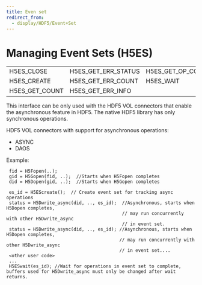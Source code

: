 ```yaml
---
title: Even set
redirect_from:
  - display/HDF5/Event+Set
---
```


# Managing Event Sets (H5ES)

|         |         |         |
| ------- | ------- | ------- | 
| H5ES_CLOSE    | H5ES_GET_ERR_STATUS | H5ES_GET_OP_COUNTER |
| H5ES_CREATE   | H5ES_GET_ERR_COUNT  | H5ES_WAIT           |
| H5ES_GET_COUNT | H5ES_GET_ERR_INFO   |

This interface can be only used with the HDF5 VOL connectors that enable the asynchronous feature in HDF5. The native HDF5 library has only synchronous operations.

HDF5 VOL connectors with support for asynchronous operations:

* ASYNC
* DAOS


 Example:

~~~
 fid = H5Fopen(..); 
 gid = H5Gopen(fid, ..);  //Starts when H5Fopen completes
 did = H5Dopen(gid, ..);  //Starts when H5Gopen completes

 es_id = H5EScreate();  // Create event set for tracking async operations 
 status = H5Dwrite_async(did, .., es_id);  //Asynchronous, starts when H5Dopen completes, 
                                           // may run concurrently with other H5Dwrite_async 
                                           // in event set.
 status = H5Dwrite_async(did, .., es_id); //Asynchronous, starts when H5Dopen completes, 
                                          // may run concurrently with other H5Dwrite_async 
                                          // in event set....
 <other user code>
 ...
 H5ESwait(es_id); //Wait for operations in event set to complete, buffers used for H5Dwrite_async must only be changed after wait returns.
~~~
